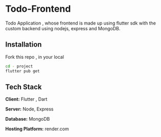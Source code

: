 
# Todo-Frontend

Todo Application , whose frontend is made up using flutter sdk with the custom backend using nodejs, express and MongoDB.



## Installation

Fork this repo , in your local 

```bash
cd - project
flutter pub get
```


    
## Tech Stack

**Client:** Flutter , Dart

**Server:** Node, Express

**Database:** MongoDB

**Hosting Platform:** render.com


